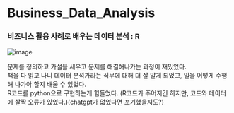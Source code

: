 # Business_Data_Analysis

### 비즈니스 활용 사례로 배우는 데이터 분석 : R
![image](https://user-images.githubusercontent.com/100403464/230379836-3093e825-987b-48a5-8605-39c0d448c3c8.png)
 

문제를 정의하고 가설을 세우고 문제를 해결해나가는 과정이 재밌었다.<br>
책을 다 읽고 나니 데이터 분석가라는 직무에 대해 더 잘 알게 되었고, 일을 어떻게 수행해 나가야 할지 배울 수 있었다.<br>
R코드를 python으로 구현하는게 힘들었다. (R코드가 주어지긴 하지만, 코드와 데이터에 살짝 오류가 있었다.)(chatgpt가 없었다면 포기했을지도?)
